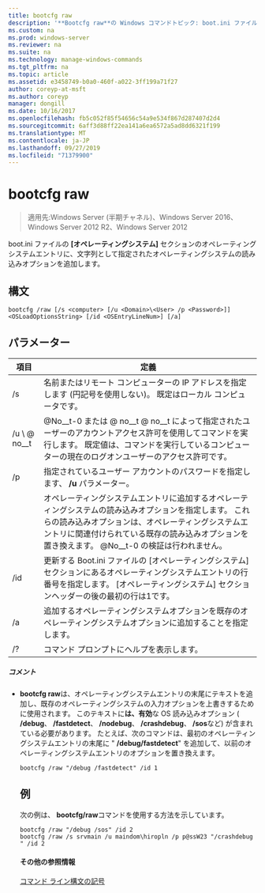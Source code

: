 ```yaml
---
title: bootcfg raw
description: '**Bootcfg raw**の Windows コマンドトピック: boot.ini ファイルの **[オペレーティングシステム]** セクションのオペレーティングシステムエントリに、文字列として指定されたオペレーティングシステムの読み込みオプションを追加します。'
ms.custom: na
ms.prod: windows-server
ms.reviewer: na
ms.suite: na
ms.technology: manage-windows-commands
ms.tgt_pltfrm: na
ms.topic: article
ms.assetid: e3458749-b0a0-460f-a022-3ff199a71f27
author: coreyp-at-msft
ms.author: coreyp
manager: dongill
ms.date: 10/16/2017
ms.openlocfilehash: fb5c052f85f54656c54a9e534f867d287407d2d4
ms.sourcegitcommit: 6aff3d88ff22ea141a6ea6572a5ad8dd6321f199
ms.translationtype: MT
ms.contentlocale: ja-JP
ms.lasthandoff: 09/27/2019
ms.locfileid: "71379900"
---
```

# <a name="bootcfg-raw"></a>bootcfg raw

>適用先:Windows Server (半期チャネル)、Windows Server 2016、Windows Server 2012 R2、Windows Server 2012

boot.ini ファイルの **[オペレーティングシステム]** セクションのオペレーティングシステムエントリに、文字列として指定されたオペレーティングシステムの読み込みオプションを追加します。

## <a name="syntax"></a>構文
```
bootcfg /raw [/s <computer> [/u <Domain>\<User> /p <Password>]] <OSLoadOptionsString> [/id <OSEntryLineNum>] [/a]
```
## <a name="parameters"></a>パラメーター

|         項目          |                                                                                                            定義                                                                                                             |
|-----------------------|-----------------------------------------------------------------------------------------------------------------------------------------------------------------------------------------------------------------------------------|
|     /s <computer>     |                                                        名前またはリモート コンピューターの IP アドレスを指定します (円記号を使用しない)。 既定はローカル コンピュータです。                                                         |
| /u <Domain> \\ @ no__t  |               @No__t-0 または <Domain> @ no__t @ no__t によって指定されたユーザーのアカウントアクセス許可を使用してコマンドを実行します。 既定値は、コマンドを実行しているコンピューターの現在のログオンユーザーのアクセス許可です。                |
|     /p <Password>     |                                                                       指定されているユーザー アカウントのパスワードを指定します、 **/u** パラメーター。                                                                       |
| <OSLoadOptionsString> | オペレーティングシステムエントリに追加するオペレーティングシステムの読み込みオプションを指定します。 これらの読み込みオプションは、オペレーティングシステムエントリに関連付けられている既存の読み込みオプションを置き換えます。 @No__t-0 の検証は行われません。 |
| /id <OSEntryLineNum>  |                       更新する Boot.ini ファイルの [オペレーティングシステム] セクションにあるオペレーティングシステムエントリの行番号を指定します。 [オペレーティングシステム] セクションヘッダーの後の最初の行は1です。                       |
|          /a           |                                                       追加するオペレーティングシステムオプションを既存のオペレーティングシステムオプションに追加することを指定します。                                                        |
|          /?           |                                                                                               コマンド プロンプトにヘルプを表示します。                                                                                                |

##### <a name="remarks"></a>コメント
- **bootcfg raw**は、オペレーティングシステムエントリの末尾にテキストを追加し、既存のオペレーティングシステムの入力オプションを上書きするために使用されます。 このテキストに**は、有効**な OS 読み込みオプション ( **/debug**、 **/fastdetect**、 **/nodebug**、 **/crashdebug**、 **/sos**など) が含まれている必要があります。 たとえば、次のコマンドは、最初のオペレーティングシステムエントリの末尾に " **/debug/fastdetect**" を追加して、以前のオペレーティングシステムエントリのオプションを置き換えます。
  ```
  bootcfg /raw "/debug /fastdetect" /id 1
  ```
  ## <a name="BKMK_examples"></a>例
  次の例は、 **bootcfg/raw**コマンドを使用する方法を示しています。
  ```
  bootcfg /raw "/debug /sos" /id 2
  bootcfg /raw /s srvmain /u maindom\hiropln /p p@ssW23 "/crashdebug " /id 2
  ```
  #### <a name="additional-references"></a>その他の参照情報
  [コマンド ライン構文の記号](command-line-syntax-key.md)
